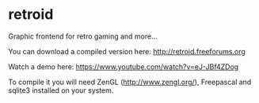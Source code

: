# retroid
Graphic frontend for retro gaming and more...

You can download a compiled version here:
http://retroid.freeforums.org

Watch a demo here:
https://www.youtube.com/watch?v=eJ-JBf4ZDog

To compile it you will need ZenGL (http://www.zengl.org/), Freepascal and sqlite3 installed on your system.
